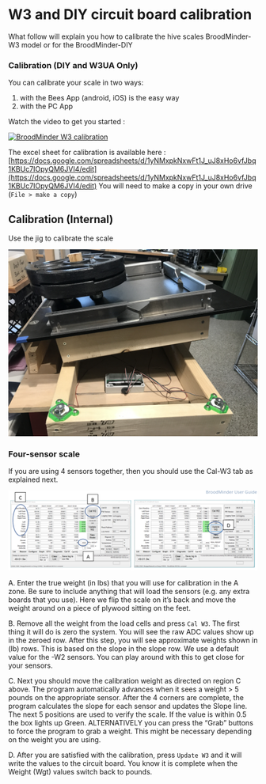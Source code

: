 # W3 and DIY circuit board calibration

What follow will explain you how to calibrate the hive scales BroodMinder-W3 model or for the BroodMinder-DIY


### Calibration (DIY and W3UA Only)

You can calibrate your scale in two ways:

1. with the Bees App (android, iOS) is the easy way
2. with the PC App

Watch the video to get you started :

[![BroodMinder W3 calibration](https://i3.ytimg.com/vi/g8QUoGfgbbw/maxresdefault.jpg)](https://youtu.be/g8QUoGfgbbw)


The excel sheet for calibration is available here :
[https://docs.google.com/spreadsheets/d/1yNMxpkNxwFt1J_uJ8xHo6vfJbq1KBUc7IOpyQM6JVI4/edit](https://docs.google.com/spreadsheets/d/1yNMxpkNxwFt1J_uJ8xHo6vfJbq1KBUc7IOpyQM6JVI4/edit)
You will need to make a copy in your own drive (`File > make a copy`)

## Calibration (Internal)

Use the jig to calibrate the scale

![](./33_sensors_w3_assembly.assets/w3_on_jig.jpg)


### Four-sensor scale

If you are using 4 sensors together, then you should use the Cal-W3 tab as explained next.

![image-20230409111529005](./36_sensors_DIY.assets/image-20230409111529005.png)
 
A.  Enter the true weight (in lbs) that you will use for calibration in the A zone. Be sure to include anything that will load the sensors (e.g. any extra boards that you use). Here we flip the scale on it’s back and move the weight around on a piece of plywood sitting on the feet.

B.  Remove all the weight from the load cells and press `Cal W3`. The first thing it will do is zero the system. You will see the raw ADC values show up in the zeroed row. After this step, you will see approximate weights shown in (lb) rows. This is based on the slope in the slope row. We use a default value for the -W2 sensors. You can play around with this to get close for your sensors.

C.  Next you should move the calibration weight as directed on region C above. The program automatically advances when it sees a weight > 5 pounds on the appropriate sensor. After the 4 corners are complete, the program calculates the slope for each sensor and updates the Slope line. The next 5 positions are used to verify the scale. If the value is within 0.5 the box lights up Green. ALTERNATIVELY you can press the “Grab” buttons to force the program to grab a weight. This might be necessary depending on the weight you are using.

D.  After you are satisfied with the calibration, press `Update W3` and it will write the values to the circuit board. You know it is complete when the Weight (Wgt) values switch back to pounds.

